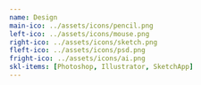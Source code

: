 ```yaml
---
name: Design
main-ico: ../assets/icons/pencil.png
left-ico: ../assets/icons/mouse.png
right-ico: ../assets/icons/sketch.png
fleft-ico: ../assets/icons/psd.png
fright-ico: ../assets/icons/ai.png
skl-items: [Photoshop, Illustrator, SketchApp]
---
```

